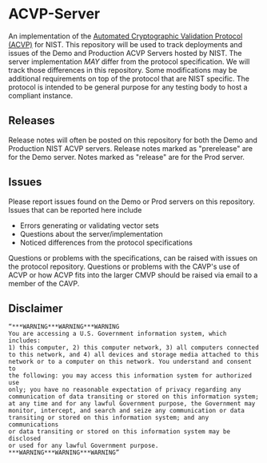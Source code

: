 # ACVP-Server

An implementation of the [Automated Cryptographic Validation Protocol (ACVP)](https://github.com/usnistgov/acvp) for NIST. This repository will be used to track deployments and issues of the Demo and Production ACVP Servers hosted by NIST. The server implementation *MAY* differ from the protocol specification. We will track those differences in this repository. Some modifications may be additional requirements on top of the protocol that are NIST specific. The protocol is intended to be general purpose for any testing body to host a compliant instance. 

## Releases

Release notes will often be posted on this repository for both the Demo and Production NIST ACVP servers. Release notes marked as "prerelease" are for the Demo server. Notes marked as "release" are for the Prod server. 

## Issues

Please report issues found on the Demo or Prod servers on this repository. Issues that can be reported here include

* Errors generating or validating vector sets
* Questions about the server/implementation
* Noticed differences from the protocol specifications

Questions or problems with the specifications, can be raised with issues on the protocol repository. Questions or problems with the CAVP's use of ACVP or how ACVP fits into the larger CMVP should be raised via email to a member of the CAVP. 

## Disclaimer

```
“***WARNING***WARNING***WARNING
You are accessing a U.S. Government information system, which includes: 
1) this computer, 2) this computer network, 3) all computers connected 
to this network, and 4) all devices and storage media attached to this 
network or to a computer on this network. You understand and consent to 
the following: you may access this information system for authorized use 
only; you have no reasonable expectation of privacy regarding any 
communication of data transiting or stored on this information system; 
at any time and for any lawful Government purpose, the Government may 
monitor, intercept, and search and seize any communication or data 
transiting or stored on this information system; and any communications 
or data transiting or stored on this information system may be disclosed 
or used for any lawful Government purpose.
***WARNING***WARNING***WARNING”
```
